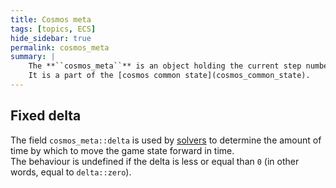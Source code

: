 ```yaml
---
title: Cosmos meta
tags: [topics, ECS] 
hide_sidebar: true
permalink: cosmos_meta
summary: |
    The **``cosmos_meta``** is an object holding the current step number, the fixed delta time and the [entity guid](entity_guid) to be assigned to the next created entity.  
    It is a part of the [cosmos common state](cosmos_common_state).
---
```


## Fixed delta

The field ``cosmos_meta::delta`` is used by [solvers](solver) to determine the amount of time by which to move the game state forward in time.  
The behaviour is undefined if the delta is less or equal than ``0`` (in other words, equal to ``delta::zero``).
